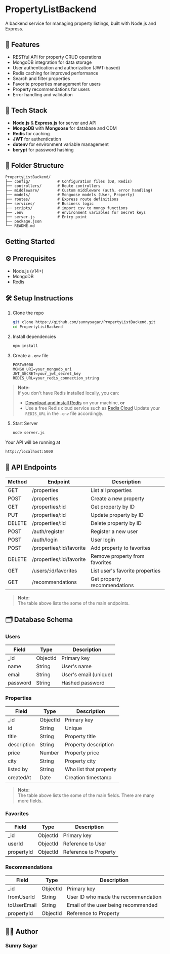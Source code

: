 # PropertyListBackend

A backend service for managing property listings, built with Node.js and Express.

## 🚀 Features

- RESTful API for property CRUD operations
- MongoDB integration for data storage
- User authentication and authorization (JWT-based)
- Redis caching for improved performance
- Search and filter properties
- Favorite properties management for users
- Property recommendations for users
- Error handling and validation

## 🧰 Tech Stack

- **Node.js** & **Express.js** for server and API
- **MongoDB** with **Mongoose** for database and ODM
- **Redis** for caching
- **JWT** for authentication
- **dotenv** for environment variable management
- **bcrypt** for password hashing

## 📁 Folder Structure

```
PropertyListBackend/
├── config/            # Configuration files (DB, Redis)
├── controllers/       # Route controllers
├── middleware/        # Custom middleware (auth, error handling)
├── models/            # Mongoose models (User, Property)
├── routes/            # Express route definitions
├── services/          # Business logic
├── scripts/           # import csv to mongo functions
├── .env               # environment variables for Secret keys
├── server.js          # Entry point
├── package.json
└── README.md
```
## Getting Started

## ⚙️ Prerequisites

- Node.js (v14+)
- MongoDB
- Redis

## 🛠️ Setup Instructions
1. Clone the repo
   ```bash
   git clone https://github.com/sunnysagar/PropertyListBackend.git
   cd PropertyListBackend
   ```
2. Install dependencies
   ```bash
   npm install
   ```
4. Create a `.env` file
   ```.env
   PORT=5000
   MONGO_URI=your_mongodb_uri
   JWT_SECRET=your_jwt_secret_key
   REDIS_URL=your_redis_connection_string
   
   ```
> **Note:**  
> If you don't have Redis installed locally, you can:
> - [Download and install Redis](https://redis.io/download) on your machine, **or**
> - Use a free Redis cloud service such as [Redis Cloud](https://redis.com/redis-enterprise-cloud/)
> Update your `REDIS_URL` in the `.env` file accordingly.

5. Start Server
   ```bash
   node server.js
   ```
  Your API will be running at
  ```bash
  http://localhost:5000
  ```


## 🔑 API Endpoints

| Method | Endpoint                | Description                        |
|--------|-------------------------|------------------------------------|
| GET    | /properties             | List all properties                |
| POST   | /properties             | Create a new property              |
| GET    | /properties/:id         | Get property by ID                 |
| PUT    | /properties/:id         | Update property by ID              |
| DELETE | /properties/:id         | Delete property by ID              |
| POST   | /auth/register          | Register a new user                |
| POST   | /auth/login             | User login                         |
| POST   | /properties/:id/favorite| Add property to favorites          |
| DELETE | /properties/:id/favorite| Remove property from favorites     |
| GET    | /users/:id/favorites    | List user's favorite properties    |
| GET    | /recommendations        | Get property recommendations       |
> **Note:**  
> The table above lists the some of the main endpoints. 

## 🗂️ Database Schema

### Users

| Field      | Type     | Description             |
|------------|----------|------------------------|
| _id        | ObjectId | Primary key            |
| name       | String   | User's name            |
| email      | String   | User's email (unique)  |
| password   | String   | Hashed password        |

### Properties

| Field      | Type     | Description             |
|------------|----------|------------------------|
| _id        | ObjectId | Primary key            |
| id         | String   | Unique                 |
| title      | String   | Property title         |
| description| String   | Property description   |
| price      | Number   | Property price         |
| city       | String   | Property city          |
| listed by  | String   | Who list that property |
| createdAt  | Date     | Creation timestamp     |
> **Note:**  
> The table above lists the some of the main fields. There are many more fields. 

### Favorites

| Field      | Type     | Description                          |
|------------|----------|--------------------------------------|
| _id        | ObjectId | Primary key                          |
| userId     | ObjectId | Reference to User                    |
| propertyId | ObjectId | Reference to Property                |

### Recommendations

| Field        | Type     | Description                          |
|--------------|----------|--------------------------------------|
| _id          | ObjectId | Primary key                          |
| fromUserId   | String   | User ID who made the recommendation  |
| toUserEmail  | String   | Email of the user being recommended  |
| propertyId   | ObjectId | Reference to Property                |


## 🧑‍💻 Author
### Sunny Sagar


